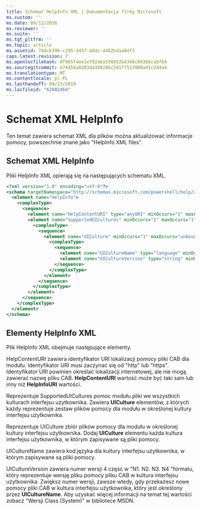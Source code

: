 ```yaml
---
title: Schemat HelpInfo XML | Dokumentacja firmy Microsoft
ms.custom: ''
ms.date: 09/12/2016
ms.reviewer: ''
ms.suite: ''
ms.tgt_pltfrm: ''
ms.topic: article
ms.assetid: 74dcb396-c295-4457-b84c-4432bdaa8df3
caps.latest.revision: 7
ms.openlocfilehash: 0f965f4ee1ef92a6a538b52b4348c04366cabf66
ms.sourcegitcommit: e7445ba8203da304286c591ff513900ad1c244a4
ms.translationtype: MT
ms.contentlocale: pl-PL
ms.lasthandoff: 04/23/2019
ms.locfileid: "62082468"
---
```

# <a name="helpinfo-xml-schema"></a>Schemat XML HelpInfo

Ten temat zawiera schemat XML dla plików można aktualizować informacje pomocy, powszechnie znane jako "HelpInfo XML files".

## <a name="helpinfo-xml-schema"></a>Schemat XML HelpInfo

Pliki HelpInfo XML opierają się na następujących schematu XML.

```xml
<?xml version="1.0" encoding="utf-8"?>
<schema targetNamespace="http://schemas.microsoft.com/powershell/help/2010/05" xmlns="http://www.w3.org/2001/XMLSchema">
  <element name="HelpInfo">
    <complexType>
      <sequence>
        <element name="HelpContentURI" type="anyURI" minOccurs="1" maxOccurs="1" />
        <element name="SupportedUICultures" minOccurs="1" maxOccurs="1">
          <complexType>
            <sequence>
              <element name="UICulture" minOccurs="1" maxOccurs="unbounded">
                <complexType>
                  <sequence>
                    <element name="UICultureName" type="language" minOccurs="1" maxOccurs="1" />
                    <element name="UICultureVersion" type="string" minOccurs="1" maxOccurs="1" />
                  </sequence>
                </complexType>
              </element>
            </sequence>
          </complexType>
        </element>
      </sequence>
    </complexType>
  </element>
</schema>
```

## <a name="helpinfo-xml-elements"></a>Elementy HelpInfo XML

Plik HelpInfo XML obejmuje następujące elementy.

HelpContentURI zawiera identyfikator URI lokalizacji pomocy pliki CAB dla modułu. Identyfikator URI musi zaczynać się od "http" lub "https". Identyfikator URI powinien określać lokalizacji internetowej, ale nie mogą zawierać nazwę pliku CAB. **HelpContentURI** wartość może być taki sam lub inny niż **HelpInfoURI** wartości.

Reprezentuje SupportedUICultures pomoc modułu pliki we wszystkich kulturach interfejsu użytkownika. Zawiera **UICulture** elementów, z których każdy reprezentuje zestaw plików pomocy dla modułu w określonej kultury interfejsu użytkownika.

Reprezentuje UICulture zbiór plików pomocy dla modułu w określonej kultury interfejsu użytkownika. Dodaj **UICulture** elementu każda kultura interfejsu użytkownika, w którym zapisywane są pliki pomocy.

UICultureName zawiera kod języka dla kultury interfejsu użytkownika, w którym zapisywane są pliki pomocy.

UICultureVersion zawiera numer wersji 4 część w "N1. N2. N3. N4 "formatu, który reprezentuje wersję pliku pomocy pliku CAB w kultura interfejsu użytkownika. Zwiększ numer wersji, zawsze wtedy, gdy przekażesz nowe pomocy pliki CAB w kultura interfejsu użytkownika, który jest określony przez **UICultureName**. Aby uzyskać więcej informacji na temat tej wartości zobacz "Wersji Class (System)" w bibliotece MSDN.
